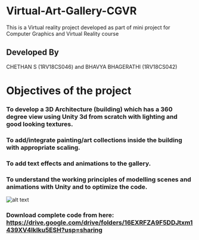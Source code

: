 # Virtual-Art-Gallery-CGVR
This is a Virtual reality project developed as part of mini project for Computer Graphics and Virtual Reality course

## Developed By
CHETHAN S  (1RV18CS046) and 
BHAVYA BHAGERATHI   (1RV18CS042)

# Objectives of the project

### To develop a 3D Architecture (building) which has a 360 degree view using Unity 3d from scratch with lighting and good looking textures.
### To add/integrate painting/art collections inside the building with appropriate scaling.
### To add text effects and animations to the gallery.
### To understand the working principles of modelling scenes and animations with Unity and to optimize the code.

![alt text](https://github.com/CHETHAN-CS/Virtual-Art-Gallery-CGVR/edit/main/image.png?raw=true)



### Download complete code from here: https://drive.google.com/drive/folders/16EXRFZA9F5DDJtxm1439XV4Iklku5ESH?usp=sharing 
